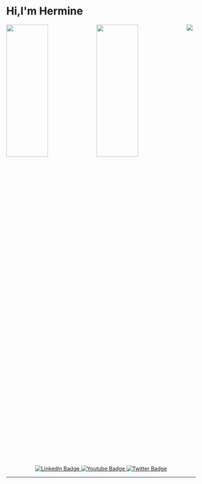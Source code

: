 <!-- <div align="center"> <img width="80%" height="300" src="https://github.com/hermineavagyan/hermineavagyan/raw/main/newRelic.gif" alt="Hi, I'm Hermine 👋/></div>  -->
# Hi,I'm Hermine
 <div> 
<img src="https://github.com/hermineavagyan/hermineavagyan/raw/main/newRelic.gif"/>
 
 <img align="left" height = "30%" width = "47%" src="https://github-readme-stats.vercel.app/api?username=hermineavagyan&theme=algolia&show_icons=true"/>
 <img align="left" height = "30%" width = "47%" src="https://github-readme-stats.vercel.app/api/top-langs/?username=hermineavagyan&theme=dark&layout=compact"/>
 </div>
  





                               

<div id="badges" align="center">
  <a href="https://www.linkedin.com/in/hermineavagyan/">
    <img src="https://img.shields.io/badge/LinkedIn-blue?style=for-the-badge&logo=linkedin&logoColor=white" alt="LinkedIn Badge"/>
  </a>
  <a href="your-youtube-URL">
    <img src="https://img.shields.io/badge/YouTube-red?style=for-the-badge&logo=youtube&logoColor=white" alt="Youtube Badge"/>
  </a>
  <a href="https://twitter.com/hermine_avagyan">
    <img src="https://img.shields.io/badge/Twitter-blue?style=for-the-badge&logo=twitter&logoColor=white" alt="Twitter Badge"/>
  </a>
</div>




---





